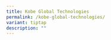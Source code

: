 ```yaml
---
title: Kobe Global Technologies
permalink: /kobe-global-technologies/
variant: tiptap
description: ""
---
```

